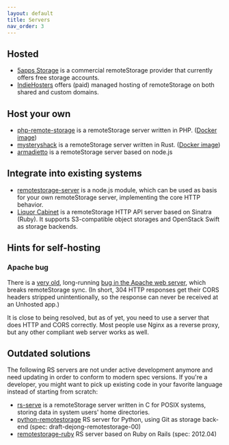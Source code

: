 ```yaml
---
layout: default
title: Servers
nav_order: 3
---
```


## Hosted

  - [5apps Storage](https://5apps.com/storage/beta) is a commercial
    remoteStorage provider that currently offers free storage accounts.
  - [IndieHosters](https://indie.host/) offers (paid) managed hosting of
    remoteStorage on both shared and custom domains.

## Host your own

  - [php-remote-storage](https://github.com/fkooman/php-remote-storage)
    is a remoteStorage server written in PHP. ([Docker
    image](https://github.com/libresh/compose-remotestorage))
  - [mysteryshack](https://github.com/untitaker/mysteryshack) is a
    remoteStorage server written in Rust. ([Docker
    image](https://hub.docker.com/r/bnjbvr/mysteryshack-docker/))
  - [armadietto](https://github.com/remotestorage/armadietto/) is a
    remoteStorage server based on node.js

## Integrate into existing systems

  - [remotestorage-server](https://www.npmjs.org/package/remotestorage-server)
    is a node.js module, which can be used as basis for your own
    remoteStorage server, implementing the core HTTP behavior.
  - [Liquor Cabinet](https://github.com/5apps/liquor-cabinet/) is a
    remoteStorage HTTP API server based on Sinatra (Ruby). It supports
    S3-compatible object storages and OpenStack Swift as storage
    backends.

## Hints for self-hosting

### Apache bug

There is a [very
old](https://bz.apache.org/bugzilla/show_bug.cgi?id=51223), long-running
[bug in the Apache web
server](https://bz.apache.org/bugzilla/show_bug.cgi?id=61820), which
breaks remoteStorage sync. (In short, 304 HTTP responses get their CORS
headers stripped unintentionally, so the response can never be received
at an Unhosted app.)

It is close to being resolved, but as of yet, you need to use a server
that does HTTP and CORS correctly. Most people use Nginx as a reverse
proxy, but any other compliant web server works as well.

## Outdated solutions

The following RS servers are not under active development anymore and
need updating in order to conform to modern spec versions. If you're a
developer, you might want to pick up existing code in your favorite
language instead of starting from scratch:

  - [rs-serve](https://github.com/remotestorage/rs-serve) is a
    remoteStorage server written in C for POSIX systems, storing data in
    system users' home directories.
  - [python-remotestorage](https://github.com/relet/python-remotestorage)
    RS server for Python, using Git as storage back-end (spec:
    draft-dejong-remotestorage-00)
  - [remotestorage-ruby](https://github.com/remotestorage/remotestorage-ruby)
    RS server based on Ruby on Rails (spec: 2012.04)
